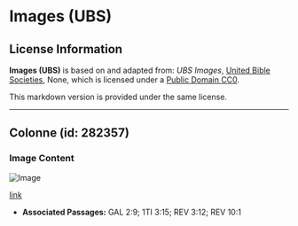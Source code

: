 # Images (UBS)

## License Information

**Images (UBS)** is based on and adapted from: _UBS Images_, [United Bible Societies](https://unitedbiblesocieties.org/), None, which is licensed under a [Public Domain CC0](https://creativecommons.org/public-domain/cc0/).

This markdown version is provided under the same license.



--------------------------------

## Colonne (id: 282357)

### Image Content

![Image](https://cdn.aquifer.bible/aquifer-content/resources/Media/WEB-0413_column.jpg)

[link](https://cdn.aquifer.bible/aquifer-content/resources/Media/WEB-0413_column.jpg)

* **Associated Passages:** GAL 2:9; 1TI 3:15; REV 3:12; REV 10:1

